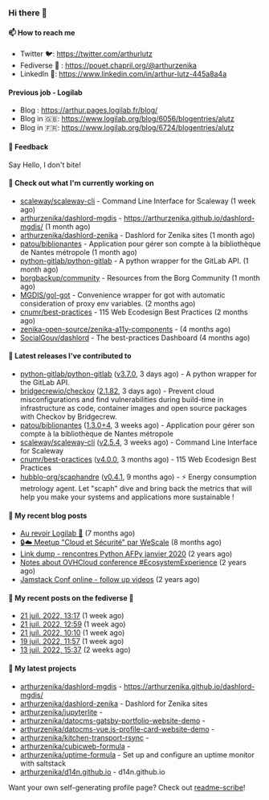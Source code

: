 ### Hi there 👋

#### 📫 How to reach me

- Twitter 🐦: https://twitter.com/arthurlutz
- Fediverse 🐘 : https://pouet.chapril.org/@arthurzenika
- LinkedIn 👔:  https://www.linkedin.com/in/arthur-lutz-445a8a4a

#### Previous job - Logilab

- Blog : https://arthur.pages.logilab.fr/blog/
- Blog in 🇬🇧: https://www.logilab.org/blog/6056/blogentries/alutz
- Blog in 🇫🇷: https://www.logilab.org/blog/6724/blogentries/alutz

#### 💬 Feedback

Say Hello, I don't bite!

#### 👷 Check out what I'm currently working on

- [scaleway/scaleway-cli](https://github.com/scaleway/scaleway-cli) - Command Line Interface for Scaleway (1 week ago)
- [arthurzenika/dashlord-mgdis](https://github.com/arthurzenika/dashlord-mgdis) - https://arthurzenika.github.io/dashlord-mgdis/ (1 month ago)
- [arthurzenika/dashlord-zenika](https://github.com/arthurzenika/dashlord-zenika) - Dashlord for Zenika sites (1 month ago)
- [patou/biblionantes](https://github.com/patou/biblionantes) - Application pour gérer son compte à la bibliothèque de Nantes métropole (1 month ago)
- [python-gitlab/python-gitlab](https://github.com/python-gitlab/python-gitlab) - A python wrapper for the GitLab API. (1 month ago)
- [borgbackup/community](https://github.com/borgbackup/community) - Resources from the Borg Community (1 month ago)
- [MGDIS/gol-got](https://github.com/MGDIS/gol-got) - Convenience wrapper for got with automatic consideration of proxy env variables. (2 months ago)
- [cnumr/best-practices](https://github.com/cnumr/best-practices) - 115 Web Ecodesign Best Practices (2 months ago)
- [zenika-open-source/zenika-a11y-components](https://github.com/zenika-open-source/zenika-a11y-components) -  (4 months ago)
- [SocialGouv/dashlord](https://github.com/SocialGouv/dashlord) - The best-practices Dashboard (4 months ago)


#### 🔭 Latest releases I've contributed to

- [python-gitlab/python-gitlab](https://github.com/python-gitlab/python-gitlab) ([v3.7.0](https://github.com/python-gitlab/python-gitlab/releases/tag/v3.7.0), 3 days ago) - A python wrapper for the GitLab API.
- [bridgecrewio/checkov](https://github.com/bridgecrewio/checkov) ([2.1.82](https://github.com/bridgecrewio/checkov/releases/tag/2.1.82), 3 days ago) - Prevent cloud misconfigurations and find vulnerabilities during build-time in infrastructure as code, container images and open source packages with Checkov by Bridgecrew.
- [patou/biblionantes](https://github.com/patou/biblionantes) ([1.3.0&#43;4](https://github.com/patou/biblionantes/releases/tag/1.3.0%2B4), 3 weeks ago) - Application pour gérer son compte à la bibliothèque de Nantes métropole
- [scaleway/scaleway-cli](https://github.com/scaleway/scaleway-cli) ([v2.5.4](https://github.com/scaleway/scaleway-cli/releases/tag/v2.5.4), 3 weeks ago) - Command Line Interface for Scaleway
- [cnumr/best-practices](https://github.com/cnumr/best-practices) ([v4.0.0](https://github.com/cnumr/best-practices/releases/tag/v4.0.0), 3 months ago) - 115 Web Ecodesign Best Practices
- [hubblo-org/scaphandre](https://github.com/hubblo-org/scaphandre) ([v0.4.1](https://github.com/hubblo-org/scaphandre/releases/tag/v0.4.1), 9 months ago) - ⚡ Energy consumption metrology agent. Let &#34;scaph&#34; dive and bring back the metrics that will help you make your systems and applications more sustainable !

#### 📜 My recent blog posts 

- [Au revoir Logilab 👋](https://arthur.pages.logilab.fr/blog/au-revoir-logilab.html) (7 months ago)
- [🔒☁️ Meetup &#34;Cloud et Sécurité&#34; par WeScale](https://arthur.pages.logilab.fr/blog/meetup-cloud-et-securite-par-wescale.html) (8 months ago)
- [Link dump - rencontres Python AFPy janvier 2020](https://arthur.pages.logilab.fr/blog/link-dump-rencontres-python-afpy-janvier-2020.html) (2 years ago)
- [Notes about OVHCloud conference #EcosystemExperience](https://arthur.pages.logilab.fr/blog/notes-about-ovhcloud-conference-ecosystemexperience.html) (2 years ago)
- [Jamstack Conf online - follow up videos](https://arthur.pages.logilab.fr/blog/jamstack-conf-online-follow-up-videos.html) (2 years ago)

#### 📜 My recent posts on the fediverse 🐘

- [21 juil. 2022, 13:17](https://pouet.chapril.org/@arthurzenika/108685522226133697) (1 week ago)
- [21 juil. 2022, 12:59](https://pouet.chapril.org/@arthurzenika/108685450470562958) (1 week ago)
- [21 juil. 2022, 10:10](https://pouet.chapril.org/@arthurzenika/108684787305056997) (1 week ago)
- [19 juil. 2022, 11:57](https://pouet.chapril.org/@arthurzenika/108673883650338370) (1 week ago)
- [13 juil. 2022, 15:37](https://pouet.chapril.org/@arthurzenika/108640774184055036) (2 weeks ago)

#### 🌱 My latest projects

- [arthurzenika/dashlord-mgdis](https://github.com/arthurzenika/dashlord-mgdis) - https://arthurzenika.github.io/dashlord-mgdis/
- [arthurzenika/dashlord-zenika](https://github.com/arthurzenika/dashlord-zenika) - Dashlord for Zenika sites
- [arthurzenika/jupyterlite](https://github.com/arthurzenika/jupyterlite) - 
- [arthurzenika/datocms-gatsby-portfolio-website-demo](https://github.com/arthurzenika/datocms-gatsby-portfolio-website-demo) - 
- [arthurzenika/datocms-vue.js-profile-card-website-demo](https://github.com/arthurzenika/datocms-vue.js-profile-card-website-demo) - 
- [arthurzenika/kitchen-transport-rsync](https://github.com/arthurzenika/kitchen-transport-rsync) - 
- [arthurzenika/cubicweb-formula](https://github.com/arthurzenika/cubicweb-formula) - 
- [arthurzenika/uptime-formula](https://github.com/arthurzenika/uptime-formula) -  Set up and configure an uptime monitor with saltstack
- [arthurzenika/d14n.github.io](https://github.com/arthurzenika/d14n.github.io) - d14n.github.io



Want your own self-generating profile page? Check out [readme-scribe](https://github.com/muesli/readme-scribe)!
